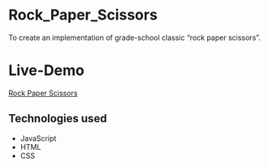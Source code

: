 # Rock_Paper_Scissors
To create an implementation of grade-school classic “rock paper scissors”.

# Live-Demo

[Rock Paper Scissors](https://juanbraco.github.io/Rock_Paper_Scissors/)


## Technologies used

- JavaScript
- HTML
- CSS
